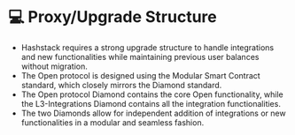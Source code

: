 # 💻 Proxy/Upgrade Structure

* Hashstack requires a strong upgrade structure to handle integrations and new functionalities while maintaining previous user balances without migration.
* The Open protocol is designed using the Modular Smart Contract standard, which closely mirrors the Diamond standard.
* The Open protocol Diamond contains the core Open functionality, while the L3-Integrations Diamond contains all the integration functionalities.
* The two Diamonds allow for independent addition of integrations or new functionalities in a modular and seamless fashion.

